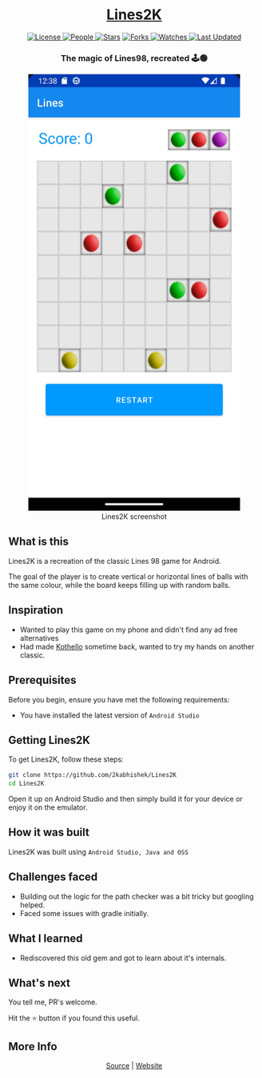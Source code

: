<div align = "center">

<h1><a href="https://2kabhishek.github.io/Lines2K">Lines2K</a></h1>

<a href="https://github.com/2KAbhishek/Lines2K/blob/main/LICENSE">
<img alt="License" src="https://img.shields.io/github/license/2kabhishek/Lines2K?style=flat&color=eee&label="> </a>

<a href="https://github.com/2KAbhishek/Lines2K/graphs/contributors">
<img alt="People" src="https://img.shields.io/github/contributors/2kabhishek/Lines2K?style=flat&color=ffaaf2&label=People"> </a>

<a href="https://github.com/2KAbhishek/Lines2K/stargazers">
<img alt="Stars" src="https://img.shields.io/github/stars/2kabhishek/Lines2K?style=flat&color=98c379&label=Stars"></a>

<a href="https://github.com/2KAbhishek/Lines2K/network/members">
<img alt="Forks" src="https://img.shields.io/github/forks/2kabhishek/Lines2K?style=flat&color=66a8e0&label=Forks"> </a>

<a href="https://github.com/2KAbhishek/Lines2K/watchers">
<img alt="Watches" src="https://img.shields.io/github/watchers/2kabhishek/Lines2K?style=flat&color=f5d08b&label=Watches"> </a>

<a href="https://github.com/2KAbhishek/Lines2K/pulse">
<img alt="Last Updated" src="https://img.shields.io/github/last-commit/2kabhishek/Lines2K?style=flat&color=e06c75&label="> </a>

<h3>The magic of Lines98, recreated 🕹️🟢</h3>

<figure>
  <img src= "images/screenshot.jpg" alt="Lines2K Demo">
  <br/>
  <figcaption>Lines2K screenshot</figcaption>
</figure>

</div>

## What is this

Lines2K is a recreation of the classic Lines 98 game for Android.

The goal of the player is to create vertical or horizontal lines of balls with the same colour, while the board keeps filling up with random balls.

## Inspiration

- Wanted to play this game on my phone and didn't find any ad free alternatives
- Had made [Kothello](https://github.com/2kabhishek/Kothello) sometime back, wanted to try my hands on another classic.

## Prerequisites

Before you begin, ensure you have met the following requirements:

- You have installed the latest version of `Android Studio`

## Getting Lines2K

To get Lines2K, follow these steps:

```bash
git clone https://github.com/2kabhishek/Lines2K
cd Lines2K
```

Open it up on Android Studio and then simply build it for your device or enjoy it on the emulator.

## How it was built

Lines2K was built using `Android Studio, Java and OSS`

## Challenges faced

- Building out the logic for the path checker was a bit tricky but googling helped.
- Faced some issues with gradle initially.

## What I learned

- Rediscovered this old gem and got to learn about it's internals.

## What's next

You tell me, PR's welcome.

Hit the ⭐ button if you found this useful.

## More Info

<div align="center">

<a href="https://github.com/2KAbhishek/Lines2K">Source</a> | <a href="https://2kabhishek.github.io/Lines2K">Website</a>

</div>
